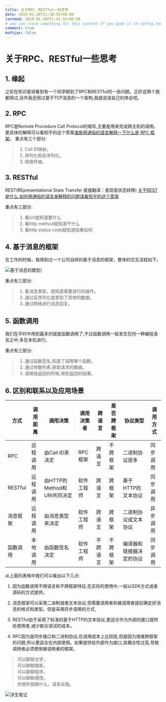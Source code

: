 ```yaml
---
title: 关于RPC、RESTful一些思考
date: 2019-01-20T21:38:52+08:00
lastmod: 2019-01-28T21:41:52+08:00
# you can close something for this content if you open it in config.toml.
comment: true
mathjax: false
---
```


# 关于RPC、RESTful一些思考

## 1. 缘起

之前在知识星球看到有一个同学聊到了RPC和RESTful的一些问题。正好这两个我都用过,另外我还用过基于TCP消息的一个架构,我就说说自己的体会吧。

## 2. RPC

RPC是Remote Procedure Call Protocol的缩写,主要是用来完成跨主机的调用。更具体的解释可以看知乎的这个答案[谁能用通俗的语言解释一下什么是 RPC 框架](https://www.zhihu.com/question/25536695/answer/221638079)。
重点有三个部分:

>1. Call ID映射。
>2. 序列化和反序列化。
>3. 网络传输。

## 3. RESTful

REST(REpresentational State Transfer 直接翻译：表现层状态转移)
[关于REST是什么,如何用通俗的语言来解释的问题请看知乎的这个答案](https://www.zhihu.com/question/28557115)

重点有三部分:

> 1. 看Url就知道要什么
> 2. 看http method就知道干什么
> 3. 看http status code就知道结果如何

## 4. 基于消息的框架

在工作的时候，我用到过一个公司自研的基于消息的框架，整体的交互流程如下。

![基于消息的模型](https://www.dennisthink.com/wp-content/uploads/2019/11/基于消息的模型.jpg))

重点有三部分:

> 1. 看消息类型，就知道需要进行的操作。
> 2. 通过反序列化就拿到了具体的数据。
> 3. 通过网络进行消息回复。

## 5. 函数调用

我们在平时中用到最多的就是函数调用了,不过函数调用一般发生在同一种编程语言之中,多在本机进行。

重点有三部分:
> 1. 通过函数签名,知道了调用哪个函数。
> 2. 通过参数列表,获取请求的数据。
> 3. 调用栈返回的时候,得到返回的结果。

## 6. 区别和联系以及应用场景


| 方式     | 调用距离 | 调用决策                    | 调用决策者       | 跨语言   | 是否跨框架 |协议类型|调用方式|
| -------- | -------- | --------------------------- | ---------------- | -------- | ---------- |----|---|
| RPC      | 远程调用 | 由Call ID来决定              | RPC框架          | 跨语言   | 不跨框架   |二进制协议居多|同步调用|
| RESTful  | 远程调用 | 由HTTP的Method和URI共同决定 | 软件工程师       | 跨语言   | 跨框架     |基于HTTP的文本协议|同步调用|
| 消息框架 | 远程调用 | 由消息类型来决定            | 软件工程师 | 跨语言   | 跨框架     |二进制协议或文本协议|异步调用|
| 函数调用 | 本地调用 | 由函数签名决定              | 软件工程师       | 不跨语言 | 不跨框架   |编译器和链接器决定的协议|同步调用|

从上面的表格中我们可以看出以下几点:
1. 因为函数调用不跨语言和不跨框架特征,在实际的使用中,一般以SDK方式或者源码的方式提供。

2. 消息框架可以采用二进制或者文本协议,但需要调用者和被调用者提前确定好消息的格式和类型。但是采用异步调用的方式,

3. RESTful由于采用了标准的基于HTTP的文本协议,更适合作为外部的接口提供给使用者,减少联合调试的成本。

4. RPC因为是同步接口和二进制协议,在调用成本上比较低,但是因为很难跨框架的问题,所以更适合在内部使用。如果提供给外部作为接口,其耦合性过高,导致调用者必须使用被调用者的框架。


> 可以聊聊文学，   
> 可以聊聊摄影，   
> 可以聊聊程序，   
> 可以聊聊感悟，   
> 你想听我聊什么，请告诉我。

![浮生笔记](https://www.dennisthink.com/wp-content/uploads/2019/01/qrcode_for_gh_59f60c2a244c_430.jpg)




















